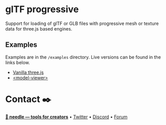 # glTF progressive

Support for loading of glTF or GLB files with progressive mesh or texture data for three.js based engines.

## Examples

Examples are in the `/examples` directory. Live versions can be found in the links below.  

- [Vanilla three.js](https://engine.needle.tools/demos/gltf-progressive/threejs/)
- [\<model-viewer\>](https://engine.needle.tools/demos/gltf-progressive/modelviewer)





# Contact ✒️
<b>[🌵 needle — tools for creators](https://needle.tools)</b> • 
[Twitter](https://twitter.com/NeedleTools) • 
[Discord](https://discord.needle.tools) • 
[Forum](https://forum.needle.tools)

